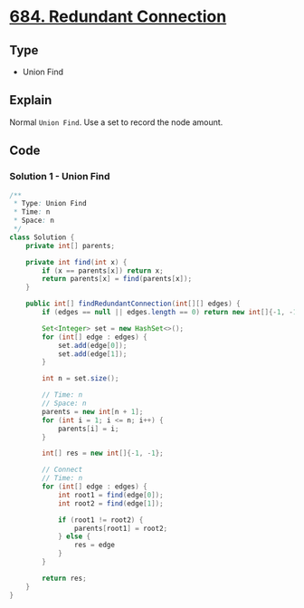# [684. Redundant Connection](https://leetcode.com/problems/redundant-connection/)

## Type

- Union Find

## Explain

Normal `Union Find`. Use a set to record the node amount.

## Code

### Solution 1 - Union Find

```java
/**
 * Type: Union Find
 * Time: n
 * Space: n
 */
class Solution {
    private int[] parents;

    private int find(int x) {
        if (x == parents[x]) return x;
        return parents[x] = find(parents[x]);
    }

    public int[] findRedundantConnection(int[][] edges) {
        if (edges == null || edges.length == 0) return new int[]{-1, -1};

        Set<Integer> set = new HashSet<>();
        for (int[] edge : edges) {
            set.add(edge[0]);
            set.add(edge[1]);
        }

        int n = set.size();

        // Time: n
        // Space: n
        parents = new int[n + 1];
        for (int i = 1; i <= n; i++) {
            parents[i] = i;
        }

        int[] res = new int[]{-1, -1};

        // Connect
        // Time: n
        for (int[] edge : edges) {
            int root1 = find(edge[0]);
            int root2 = find(edge[1]);

            if (root1 != root2) {
                parents[root1] = root2;
            } else {
                res = edge
            }
        }

        return res;
    }
}
```